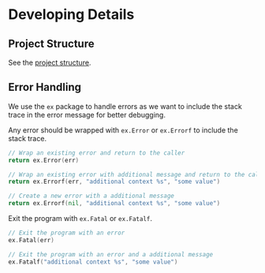 # Developing Details


## Project Structure
See the [project structure](./api-design-and-project-structure.md).

## Error Handling

We use the `ex` package to handle errors as we want to include the stack trace
in the error message for better debugging.

Any error should be wrapped with `ex.Error` or `ex.Errorf` to include the stack trace.

```go
// Wrap an existing error and return to the caller
return ex.Error(err)
```

```go
// Wrap an existing error with additional message and return to the caller
return ex.Errorf(err, "additional context %s", "some value")
```

```go
// Create a new error with a additional message
return ex.Errorf(nil, "additional context %s", "some value")
```

Exit the program with `ex.Fatal` or `ex.Fatalf`.

```go
// Exit the program with an error
ex.Fatal(err)
```

```go
// Exit the program with an error and a additional message
ex.Fatalf("additional context %s", "some value")
```
